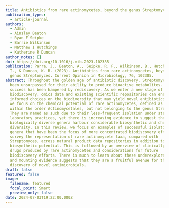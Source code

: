 ```yaml
---
title: Antibiotics from rare actinomycetes, beyond the genus Streptomyces
publication_types:
  - article-journal
authors:
  - Admin
  - Ainsley Beaton
  - Ryan F Seipke
  - Barrie Wilkinson
  - Matthew I Hutchings
  - Katherine R Duncan
author_notes: []
doi: https://doi.org/10.1016/j.mib.2023.102385
publication: Parra, J., Beaton, A., Seipke, R. F., Wilkinson, B., Hutchings, M.
  I., & Duncan, K. R. (2023). Antibiotics from rare actinomycetes, beyond the
  genus Streptomyces. Current Opinion in Microbiology, 76, 102385.
abstract: Throughout the golden age of antibiotic discovery, Streptomyces have
  been unsurpassed for their ability to produce bioactive metabolites. Yet, this
  success has been hampered by rediscovery. As we enter a new stage of
  biodiscovery, omics data and existing scientific repositories can enable
  informed choices on the biodiversity that may yield novel antibiotics. Here,
  we focus on the chemical potential of rare actinomycetes, defined as bacteria
  within the order Actinomycetales, but not belonging to the genus Streptomyces.
  They are named as such due to their less-frequent isolation under standard
  laboratory practices, yet there is increasing evidence to suggest these
  biologically diverse genera harbour considerable biosynthetic and chemical
  diversity. In this review, we focus on examples of successful isolation and
  genera that have been the focus of more concentrated biodiscovery efforts, we
  survey the representation of rare actinomycete taxa, compared with
  Streptomyces, across natural product data repositories in addition to its
  biosynthetic potential. This is followed by an overview of clinically useful
  drugs produced by rare actinomycetes and considerations for future
  biodiscovery efforts. There is much to learn about these underexplored taxa,
  and mounting evidence suggests that they are a fruitful avenue for the
  discovery of novel antimicrobials.
draft: false
featured: false
image:
  filename: featured
  focal_point: Smart
  preview_only: false
date: 2024-07-03T19:22:00.000Z
---
```

